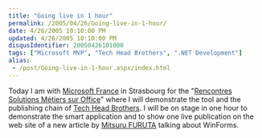 ```yaml
---
title: "Going live in 1 hour"
permalink: /2005/04/26/Going-live-in-1-hour/
date: 4/26/2005 10:10:00 PM
updated: 4/26/2005 10:10:00 PM
disqusIdentifier: 20050426101000
tags: ["Microsoft MVP", "Tech Head Brothers", ".NET Development"]
alias:
 - /post/Going-live-in-1-hour.aspx/index.html
---
```

Today I am with [Microsoft 
France](http://www.microsoft.com/france/) in Strasbourg for the "[Rencontres 
Solutions Métiers sur Office](http://www.microsoft.com/france/msdn/office/rencontres/agenda.mspx)" where I will demonstrate the tool and the 
publishing chain of [Tech Head Brothers](http://www.techheadbrothers.com "Tech Head Brothers"). I will be on stage in one hour to 
demonstrate the smart application and to show one live publication on the web 
site of a new article by [Mitsuru 
FURUTA](http://blogs.microsoft.fr/mitsufu) talking about WinForms.
